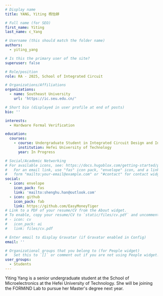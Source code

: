 ```yaml
---
# Display name
title: YANG, Yiting 杨怡婷

# Full name (for SEO)
first_name: Yiting
last_name: c_Yang

# Username (this should match the folder name)
authors:
  - yiting_yang

# Is this the primary user of the site?
superuser: false

# Role/position
role: RA - 2025, School of Integrated Circuit

# Organizations/Affiliations
organizations:
  - name: Southeast University
    url: 'https://ic.seu.edu.cn/'

# Short bio (displayed in user profile at end of posts)
bio: ''

interests:
  - Hardware Formal Verification

education:
  courses:
    - course: Undergraduate Student in Integrated Circuit Design and Integrated Systems
      institution: Hefei University of Technology
      year: In Progress

# Social/Academic Networking
# For available icons, see: https://docs.hugoblox.com/getting-started/page-builder/#icons
#   For an email link, use "fas" icon pack, "envelope" icon, and a link in the
#   form "mailto:your-email@example.com" or "#contact" for contact widget.
social:
  - icon: envelope
    icon_pack: fas
    link: 'mailto:shenghu.han@outlook.com'
  - icon: github
    icon_pack: fab
    link: https://github.com/EasyMoneyTiger
# Link to a PDF of your resume/CV from the About widget.
# To enable, copy your resume/CV to `static/files/cv.pdf` and uncomment the lines below.
# - icon: cv
#   icon_pack: ai
#   link: files/cv.pdf

# Enter email to display Gravatar (if Gravatar enabled in Config)
email: ''

# Organizational groups that you belong to (for People widget)
#   Set this to `[]` or comment out if you are not using People widget.
user_groups:
  - Students
---
```


Yiting Yang is a senior undergraduate student at the School of Microelectronics at the Hefei University of Technology. She will be joining the FORMiND Lab to pursue her Master's degree next year.